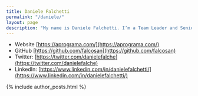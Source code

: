 ```yaml
---
title: Daniele Falchetti
permalink: "/daniele/"
layout: page
description: "My name is Daniele Falchetti. I’m a Team Leader and Senior Frontend Architect currently based in Valencia."
---
```


* Website [https://aprograma.com/](https://aprograma.com/)
* GitHub [https://github.com/falcosan](https://github.com/falcosan)
* Twitter: [https://twitter.com/danielefalche](https://twitter.com/danielefalche)
* LinkedIn: [https://www.linkedin.com/in/danielefalchetti/](https://www.linkedin.com/in/danielefalchetti/)

{% include author_posts.html %}
